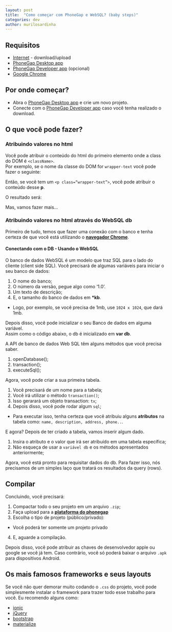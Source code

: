 ```yaml
---
layout: post
title:  "Como começar com PhoneGap e WebSQL? (baby steps)"
categories: dev
author: murilosardinha
---
```


## Requisitos

* [Internet][Internet] - download/upload
* [PhoneGap Desktop app][PhoneGap-Desktop-app]
* [PhoneGap Developer app][PhoneGap-Developer-app] (opcional)
* [Google Chrome][Google-Chrome]

## Por onde começar?

* Abra o [PhoneGap Desktop app][PhoneGap-Desktop-app] e crie um novo projeto.
* Conecte com o [PhoneGap Developer app][PhoneGap-Developer-app] caso você tenha realizado o download.

## O que você pode fazer?

### Atribuindo valores no html

Você pode atribuir o conteúdo do html do primeiro elemento onde a class do DOM é `<className>`. 
<br>
Por exemplo, se o nome da classe do DOM for `wrapper-text` você pode fazer o seguinte:

<script src="https://gist.github.com/murilosardinha/1b9e736fdad79e3f31759f41f3ddccf9.js"></script>

Então, se você tem um `<p class=“wrapper-text”>`, você pode atribuir o conteúdo desse <strong>p</strong>.

<script src="https://gist.github.com/murilosardinha/51ca9c0c2e3ef4d0f05e6b66ef9ffb84.js"></script>

O resultado será:

<script src="https://gist.github.com/murilosardinha/f6711b8a968e3b2ab94a9fd7b2f94e83.js"></script>

Mas, vamos fazer mais...

### Atribuindo valores no html <strong>através do</strong> WebSQL db

Primeiro de tudo, temos que fazer uma conexão com o banco e tenha certeza de que você
está utilizando o <strong>[navegador Chrome][Google-Chrome]</strong>.

#### Conectando com o DB - Usando o WebSQL

O banco de dados WebSQL é um modelo que traz SQL para o lado do cliente (client side SQL).
Você precisará de algumas variáveis para iniciar o seu banco de dados:

1. O nome do banco;
2. O número da versão, pegue algo como ‘1.0’.
3. Um texto de descrição;
4. E, o tamanho do banco de dados em <strong>*kb</strong>.
* Logo, por exemplo, se você precisa de 1mb, use `1024 x 1024`, que dará 1mb.

Depois disso, você pode inicializar o seu Banco de dados em alguma variável.
<br>
Assim como o código abaixo, o db é inicializado em <strong>var db</strong>.

<script src="https://gist.github.com/murilosardinha/a199da1e920f367449e9281608efdf6d.js"></script>

A API de banco de dados Web SQL têm alguns métodos que você precisa saber.

1. openDatabase();
2. transaction();
3. executeSql();

Agora, você pode criar a sua primeira tabela.

1. Você precisará de um nome para a tabela;
2. Você irá utilizar o método `transaction()`;
3. Isso gerarará um objeto transaction: `tx`;
4. Depois disso, você pode rodar algum `sql`;
  * Para executar isso, tenha certeza que você atribuiu alguns <strong>atributos</strong>
  na tabela como: `name, description, address, phone..`.

<script src="https://gist.github.com/murilosardinha/02351fdfdb9938657ff5f7c49509d4eb.js"></script>

E agora? Depois de ter criado a tabela, vamos inserir algum dado.

1. Insira o atributo e o valor que irá ser atribuído em uma tabela específica;
2. Não esqueça de usar a `variável db` e os métodos apresentados anteriormente;

<script src="https://gist.github.com/murilosardinha/1cf8ee06ba3723afc12dad05ed84e318.js"></script>

Agora, você está pronto para requisitar dados do db. Para fazer isso, nós
precisamos de um simples laço que tratará os resultados da query (rows).

<script src="https://gist.github.com/murilosardinha/a0cc0679486280d73f3b27b01471496f.js"></script>

## Compilar

Concluindo, você precisará:

1. Compactar todo o seu projeto em um arquivo `.zip`;
2. Faça upload para a <b>[plataforma do phonegap][phonegap-platform]</b>
3. Escolha o tipo de projeto (público/privado):
* Você poderá ter somente um projeto privado
4. E, aguarde a compilação. 

Depois disso, você pode atribuir as chaves de desenvolvedor apple ou google se
você já tem. Caso contrário, você só poderá baixar o arquivo `.apk` para
dispositivos Android.

## Os mais famosos frameworks e seus layouts

Se você não quer demorar muito codando o `.css` do projeto, você pode
simplesmente instalar o framework para trazer todo esse trabalho para você.
Eu recomendo alguns como:

* [ionic][ionic]
* [jQuery][jQuery]
* [bootstrap][bootstrap]
* [materialize][materialize]

[Internet]: download/upload
[PhoneGap-Desktop-app]: http://phonegap.com/getstarted/
[PhoneGap-Developer-app]: http://phonegap.com/getstarted/
[Google-Chrome]: https://www.google.com.br/chrome/browser/desktop/

[phonegap-platform]: https://build.phonegap.com/
[ionic]: http://ionicframework.com/docs/components/#card-images
[jQuery]: http://demos.jquerymobile.com/1.4.5/theme-default/
[bootstrap]: http://getbootstrap.com/components/#panels
[materialize]: http://materializecss.com/cards.html
